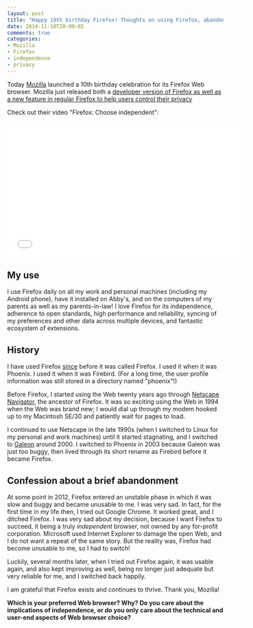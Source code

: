```yaml
---
layout: post
title: "Happy 10th birthday Firefox! Thoughts on using Firefox, abandoning it, and returning to it again"
date: 2014-11-10T20:09:02
comments: true
categories:
- Mozilla
- Firefox
- independence
- privacy
---
```

Today [Mozilla](http://www.mozilla.org/) launched a 10th birthday celebration for its Firefox Web browser. Mozilla just released both a [developer version of Firefox as well as a new feature in regular Firefox to help users control their privacy](http://arstechnica.com/information-technology/2014/11/developer-edition-and-privacy-are-firefoxs-10th-birthday-present-for-the-world/)

Check out their video "Firefox: Choose independent":

<iframe width="560" height="315" src="//www.youtube.com/embed/LtOGa5M8AuU" frameborder="0" allowfullscreen></iframe>

## My use

I use Firefox daily on all my work and personal machines (including my Android phone), have it installed on Abby's, and on the computers of my parents as well as my parents-in-law! I love Firefox for its independence, adherence to open standards, high performance and reliability, syncing of my preferences and other data across multiple devices, and fantastic ecosystem of extensions.

## History

I have used Firefox [since](http://en.wikipedia.org/wiki/History_of_Firefox) before it was called Firefox. I used it when it was Phoenix. I used it when it was Firebird. (For a long time, the user profile information was still stored in a directory named "phoenix"!)

Before Firefox, I started using the Web twenty years ago through [Netscape Navigator](http://en.wikipedia.org/wiki/Netscape_Navigator), the ancestor of Firefox. It was so exciting using the Web in 1994 when the Web was brand new; I would dial up through my modem hooked up to my Macintosh SE/30 and patiently wait for pages to load.

I continued to use Netscape in the late 1990s (when I switched to Linux for my personal and work machines) until it started stagnating, and I switched to [Galeon](http://en.wikipedia.org/wiki/Galeon) around 2000. I switched to Phoenix in 2003 because Galeon was just too buggy, then lived through its short rename as Firebird before it became Firefox.

## Confession about a brief abandonment

At some point in 2012, Firefox entered an unstable phase in which it was slow and buggy and became unusable to me. I was very sad. In fact, for the first time in my life then, I tried out Google Chrome. It worked great, and I ditched Firefox. I was very sad about my decision, because I want Firefox to succeed, it being a truly *independent* browser, not owned by any for-profit corporation. Microsoft used Internet Explorer to damage the open Web, and I do not want a repeat of the same story. But the reality was, Firefox had become unusable to me, so I had to switch!

Luckily, several months later, when I tried out Firefox again, it was usable again, and also kept improving as well, being no longer just adequate but very reliable for me, and I switched back happily.

I am grateful that Firefox exists and continues to thrive. Thank you, Mozilla!

**Which is your preferred Web browser? Why? Do you care about the implications of independence, or do you only care about the technical and user-end aspects of Web browser choice?**
